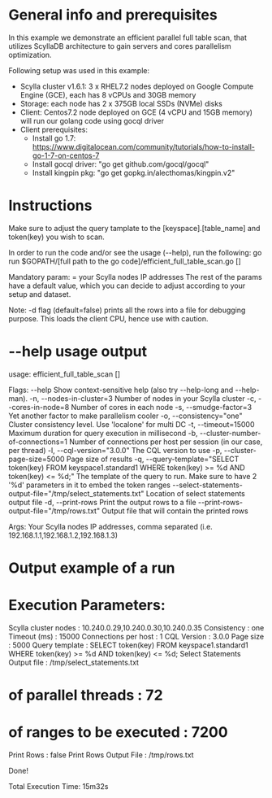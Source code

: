 General info and prerequisites
==============================
In this example we demonstrate an efficient parallel full table scan, that utilizes ScyllaDB architecture
to gain servers and cores parallelism optimization.

Following setup was used in this example:
- Scylla cluster v1.6.1: 3 x RHEL7.2 nodes deployed on Google Compute Engine (GCE), each has 8 vCPUs and 30GB memory
- Storage: each node has 2 x 375GB local SSDs (NVMe) disks  
- Client: Centos7.2 node deployed on GCE (4 vCPU and 15GB memory) will run our golang code using gocql driver
- Client prerequisites:
	- Install go 1.7: https://www.digitalocean.com/community/tutorials/how-to-install-go-1-7-on-centos-7
	- Install gocql driver: "go get github.com/gocql/gocql"
	- Install kingpin pkg: "go get gopkg.in/alecthomas/kingpin.v2"


Instructions
============
Make sure to adjust the query tamplate to the [keyspace].[table_name] and token(key) you wish to scan.

In order to run the code and/or see the usage (--help), run the following:
go run $GOPATH/[full path to the go code]/efficient_full_table_scan.go [<flags>] <hosts>

Mandatory param: <hosts> = your Scylla nodes IP addresses
The rest of the params have a default value, which you can decide to adjust according to your setup and dataset.

Note: -d flag (default=false) prints all the rows into a file for debugging purpose. This loads the client CPU, hence use with caution.


--help usage output
===================
usage: efficient_full_table_scan [<flags>] <hosts>

Flags:
      --help                    Show context-sensitive help (also try --help-long and --help-man).
  -n, --nodes-in-cluster=3      Number of nodes in your Scylla cluster
  -c, --cores-in-node=8         Number of cores in each node
  -s, --smudge-factor=3         Yet another factor to make parallelism cooler
  -o, --consistency="one"       Cluster consistency level. Use 'localone' for multi DC
  -t, --timeout=15000           Maximum duration for query execution in millisecond
  -b, --cluster-number-of-connections=1
                                Number of connections per host per session (in our case, per thread)
  -l, --cql-version="3.0.0"     The CQL version to use
  -p, --cluster-page-size=5000  Page size of results
  -q, --query-template="SELECT token(key) FROM keyspace1.standard1 WHERE token(key) >= %d AND token(key) <= %d;"
                                The template of the query to run. Make sure to have 2 '%d' parameters in it to embed
                                the token ranges
      --select-statements-output-file="/tmp/select_statements.txt"
                                Location of select statements output file
  -d, --print-rows              Print the output rows to a file
      --print-rows-output-file="/tmp/rows.txt"
                                Output file that will contain the printed rows

Args:
  <hosts>  Your Scylla nodes IP addresses, comma separated (i.e. 192.168.1.1,192.168.1.2,192.168.1.3)


Output example of a run
=======================

Execution Parameters:
=====================

Scylla cluster nodes          : 10.240.0.29,10.240.0.30,10.240.0.35
Consistency                   : one
Timeout (ms)                  : 15000
Connections per host          : 1
CQL Version                   : 3.0.0
Page size                     : 5000
Query template                : SELECT token(key) FROM keyspace1.standard1 WHERE token(key) >= %d AND token(key) <= %d;
Select Statements Output file : /tmp/select_statements.txt
# of parallel threads         : 72
# of ranges to be executed    : 7200

Print Rows                    : false
Print Rows Output File        : /tmp/rows.txt


Done!

Total Execution Time: 15m32s

